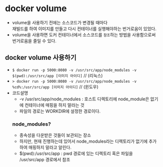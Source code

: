 # docker volume
- volume을 사용하기 전에는 소스코드가 변경될 때마다 
<br>재빌드를 하여 이미지를 만들고 다시 컨테이너를 실행해야하는 번거로움이 있었다.
- volume을 사용하면 도커 컨테이너에서 소스코드를 ```참조```하는 방법을 사용함으로써
<br>번거로움을 줄일 수 있다.

## docker volume 사용하기
- ```$ docker run -p 5000:8080 -v /usr/src/app/node_modules -v $(pwd):/usr/src/app [이미지 아이디]``` // (리눅스)
- ```> docker run -p 5000:8080 -v /usr/src/app/node_modules -v %cd%:/usr/src/app [이미지 아이디]``` // (윈도우)
- 코드설명
  - -v /usr/src/app/node_modules : 호스트 디렉토리에 node_module은 없기에 컨테이너에 매핑을 하지 말라는 것
  - 파일의 경로는 WORKDIR에 설정한 경로이다.
  ### node_modules?
    -  종속성을 다운받은 것들이 보관되는 장소
    -  하지만, 현재 진행하는데 있어서 node_modules라는 디렉토리가 없기에 추가하여 매핑하지 말라고 알린다.
  - $(pwd):/usr/src/app : pwd 경로에 있는 디렉토리 혹은 파일을 /usr/src/app 경로에서 참조
